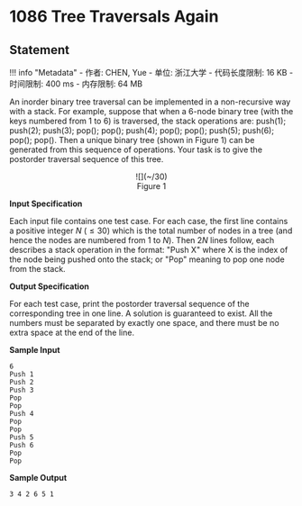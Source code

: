 
# 1086 Tree Traversals Again

## Statement

!!! info "Metadata"
    - 作者: CHEN, Yue
    - 单位: 浙江大学
    - 代码长度限制: 16 KB
    - 时间限制: 400 ms
    - 内存限制: 64 MB

An inorder binary tree traversal can be implemented in a non-recursive way with a stack.  For example, suppose that when a 6-node binary tree (with the keys numbered from 1 to 6) is traversed, the stack operations are: push(1); push(2); push(3); pop(); pop(); push(4); pop(); pop(); push(5); push(6); pop(); pop().  Then a unique binary tree (shown in Figure 1) can be generated from this sequence of operations.  Your task is to give the postorder traversal sequence of this tree.

<center>
![](~/30)<br>
Figure 1 </center>

**Input Specification**

Each input file contains one test case.  For each case, the first line contains a positive integer $N$ ($\le 30$) which is the total number of nodes in a tree (and hence the nodes are numbered from 1 to $N$).  Then $2N$ lines follow, each describes a stack operation in the format: "Push X" where X is the index of the node being pushed onto the stack; or "Pop" meaning to pop one node from the stack.

**Output Specification**

For each test case, print the postorder traversal sequence of the corresponding tree in one line.  A solution is guaranteed to exist.  All the numbers must be separated by exactly one space, and there must be no extra space at the end of the line.

**Sample Input**
```plaintext
6
Push 1
Push 2
Push 3
Pop
Pop
Push 4
Pop
Pop
Push 5
Push 6
Pop
Pop
```

**Sample Output**
```plaintext
3 4 2 6 5 1
```
